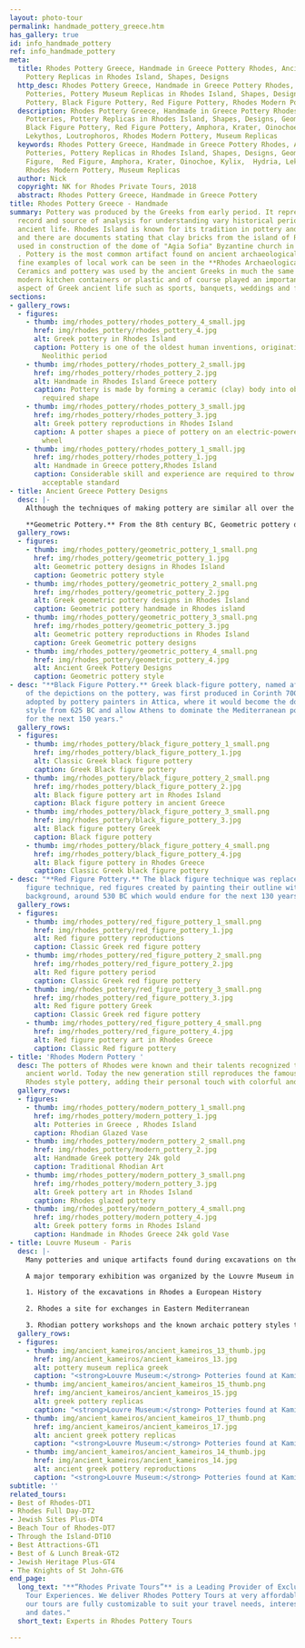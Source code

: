 ```yaml
---
layout: photo-tour
permalink: handmade_pottery_greece.htm
has_gallery: true
id: info_handmade_pottery
ref: info_handmade_pottery
meta:
  title: Rhodes Pottery Greece, Handmade in Greece Pottery Rhodes, Ancient Greek Potteries,
    Pottery Replicas in Rhodes Island, Shapes, Designs
  http_desc: Rhodes Pottery Greece, Handmade in Greece Pottery Rhodes, Ancient Greek
    Potteries, Pottery Museum Replicas in Rhodes Island, Shapes, Designs, Geometric
    Pottery, Black Figure Pottery, Red Figure Pottery, Rhodes Modern Pottery
  description: Rhodes Pottery Greece, Handmade in Greece Pottery Rhodes, Ancient Greek
    Potteries, Pottery Replicas in Rhodes Island, Shapes, Designs, Geometric Pottery,
    Black Figure Pottery, Red Figure Pottery, Amphora, Krater, Oinochoe, Kylix,  Hydria,
    Lekythos, Loutrophoros, Rhodes Modern Pottery, Museum Replicas
  keywords: Rhodes Pottery Greece, Handmade in Greece Pottery Rhodes, Ancient Greek
    Potteries, Pottery Replicas in Rhodes Island, Shapes, Designs, Geometric, Black
    Figure,  Red Figure, Amphora, Krater, Oinochoe, Kylix,  Hydria, Lekythos, Loutrophoros,
    Rhodes Modern Pottery, Museum Replicas
  author: Nick
  copyright: NK for Rhodes Private Tours, 2018
  abstract: Rhodes Pottery Greece, Handmade in Greece Pottery
title: Rhodes Pottery Greece - Handmade
summary: Pottery was produced by the Greeks from early period. It represents an important
  record and source of analysis for understanding vary historical periods of the Greek
  ancient life. Rhodes Island is known for its tradition in pottery and ceramics,
  and there are documents stating that clay bricks from the island of Rhodes were
  used in construction of the dome of "Agia Sofia" Byzantine church in Constantinople
  . Pottery is the most common artifact found on ancient archaeological sites and
  fine examples of local work can be seen in the **Rhodes Archaeological Museum**.
  Ceramics and pottery was used by the ancient Greeks in much the same way we use
  modern kitchen containers or plastic and of course played an important role in every
  aspect of Greek ancient life such as sports, banquets, weddings and funerals.
sections:
- gallery_rows:
  - figures:
    - thumb: img/rhodes_pottery/rhodes_pottery_4_small.jpg
      href: img/rhodes_pottery/rhodes_pottery_4.jpg
      alt: Greek pottery in Rhodes Island
      caption: Pottery is one of the oldest human inventions, originating before the
        Neolithic period
    - thumb: img/rhodes_pottery/rhodes_pottery_2_small.jpg
      href: img/rhodes_pottery/rhodes_pottery_2.jpg
      alt: Handmade in Rhodes Island Greece pottery
      caption: Pottery is made by forming a ceramic (clay) body into objects of a
        required shape
    - thumb: img/rhodes_pottery/rhodes_pottery_3_small.jpg
      href: img/rhodes_pottery/rhodes_pottery_3.jpg
      alt: Greek pottery reproductions in Rhodes Island
      caption: A potter shapes a piece of pottery on an electric-powered potter's
        wheel
    - thumb: img/rhodes_pottery/rhodes_pottery_1_small.jpg
      href: img/rhodes_pottery/rhodes_pottery_1.jpg
      alt: Handmade in Greece pottery,Rhodes Island
      caption: Considerable skill and experience are required to throw pots of an
        acceptable standard
- title: Ancient Greece Pottery Designs
  desc: |-
    Although the techniques of making pottery are similar all over the Greek world, on the east side of the Aegean Sea (Eastern Greek World -- Rhodes Island ) the pottery decoration was based more on the spirals, curvilinear patterns and lively drawing. Replicas of designs produced in those times are still been manufactured today together with new modern designs in a younger generation.

    **Geometric Pottery.** From the 8th century BC, Geometric pottery decoration began to include stylized human figures, birds, and animals with nearly all the surface of the vase covered in bold lines and shapes painted in brown, black and other geometrical decoration (from whence the name of the style).
  gallery_rows:
  - figures:
    - thumb: img/rhodes_pottery/geometric_pottery_1_small.png
      href: img/rhodes_pottery/geometric_pottery_1.jpg
      alt: Geometric pottery designs in Rhodes Island
      caption: Geometric pottery style
    - thumb: img/rhodes_pottery/geometric_pottery_2_small.png
      href: img/rhodes_pottery/geometric_pottery_2.jpg
      alt: Greek geometric pottery designs in Rhodes Island
      caption: Geometric pottery handmade in Rhodes island
    - thumb: img/rhodes_pottery/geometric_pottery_3_small.png
      href: img/rhodes_pottery/geometric_pottery_3.jpg
      alt: Geometric pottery reproductions in Rhodes Island
      caption: Greek Geometric pottery designs
    - thumb: img/rhodes_pottery/geometric_pottery_4_small.png
      href: img/rhodes_pottery/geometric_pottery_4.jpg
      alt: Ancient Greek Pottery Designs
      caption: Geometric pottery style
- desc: "**Black Figure Pottery.** Greek black-figure pottery, named after the color
    of the depictions on the pottery, was first produced in Corinth 700 BC and then
    adopted by pottery painters in Attica, where it would become the dominant decorative
    style from 625 BC and allow Athens to dominate the Mediterranean pottery market
    for the next 150 years."
  gallery_rows:
  - figures:
    - thumb: img/rhodes_pottery/black_figure_pottery_1_small.png
      href: img/rhodes_pottery/black_figure_pottery_1.jpg
      alt: Classic Greek black figure pottery
      caption: Greek Black figure pottery
    - thumb: img/rhodes_pottery/black_figure_pottery_2_small.png
      href: img/rhodes_pottery/black_figure_pottery_2.jpg
      alt: Black figure pottery art in Rhodes Island
      caption: Black figure pottery in ancient Greece
    - thumb: img/rhodes_pottery/black_figure_pottery_3_small.png
      href: img/rhodes_pottery/black_figure_pottery_3.jpg
      alt: Black figure pottery Greek
      caption: Black figure pottery
    - thumb: img/rhodes_pottery/black_figure_pottery_4_small.png
      href: img/rhodes_pottery/black_figure_pottery_4.jpg
      alt: Black figure pottery in Rhodes Greece
      caption: Classic Greek black figure pottery
- desc: "**Red Figure Pottery.** The black figure technique was replaced by the red
    figure technique, red figures created by painting their outline with a black slip
    background, around 530 BC which would endure for the next 130 years."
  gallery_rows:
  - figures:
    - thumb: img/rhodes_pottery/red_figure_pottery_1_small.png
      href: img/rhodes_pottery/red_figure_pottery_1.jpg
      alt: Red figure pottery reproductions
      caption: Classic Greek red figure pottery
    - thumb: img/rhodes_pottery/red_figure_pottery_2_small.png
      href: img/rhodes_pottery/red_figure_pottery_2.jpg
      alt: Red figure pottery period
      caption: Classic Greek red figure pottery
    - thumb: img/rhodes_pottery/red_figure_pottery_3_small.png
      href: img/rhodes_pottery/red_figure_pottery_3.jpg
      alt: Red figure pottery Greek
      caption: Classic Greek red figure pottery
    - thumb: img/rhodes_pottery/red_figure_pottery_4_small.png
      href: img/rhodes_pottery/red_figure_pottery_4.jpg
      alt: Red figure pottery art in Rhodes Greece
      caption: Classic Red figure pottery
- title: 'Rhodes Modern Pottery '
  desc: The potters of Rhodes were known and their talents recognized throughout the
    ancient world. Today the new generation still reproduces the famous traditional
    Rhodes style pottery, adding their personal touch with colorful and modern designs.
  gallery_rows:
  - figures:
    - thumb: img/rhodes_pottery/modern_pottery_1_small.png
      href: img/rhodes_pottery/modern_pottery_1.jpg
      alt: Potteries in Greece , Rhodes Island
      caption: Rhodian Glazed Vase
    - thumb: img/rhodes_pottery/modern_pottery_2_small.png
      href: img/rhodes_pottery/modern_pottery_2.jpg
      alt: Handmade Greek pottery 24k gold
      caption: Traditional Rhodian Art
    - thumb: img/rhodes_pottery/modern_pottery_3_small.png
      href: img/rhodes_pottery/modern_pottery_3.jpg
      alt: Greek pottery art in Rhodes Island
      caption: Rhodes glazed pottery
    - thumb: img/rhodes_pottery/modern_pottery_4_small.png
      href: img/rhodes_pottery/modern_pottery_4.jpg
      alt: Greek pottery forms in Rhodes Island
      caption: Handmade in Rhodes Greece 24k gold Vase
- title: Louvre Museum - Paris
  desc: |-
    Many potteries and unique artifacts found during excavations on the island of Rhodes (from the 19th century until today) great samples of the ancient Rhodian art.  Most of them are now scattered in different **European museums** such as the **British Museum**, the **Louvre Museum**, the **National Museum of Denmark** and the **National Museums in Berlin**.

    A major temporary exhibition was organized by the Louvre Museum in Paris from October 15 / 2014 to March 10 / 2015 and was dedicated...

    1. History of the excavations in Rhodes a European History

    2. Rhodes a site for exchanges in Eastern Mediterranean

    3. Rhodian pottery workshops and the known archaic pottery styles those were developed on the island
  gallery_rows:
  - figures:
    - thumb: img/ancient_kameiros/ancient_kameiros_13_thumb.jpg
      href: img/ancient_kameiros/ancient_kameiros_13.jpg
      alt: pottery museum replica greek
      caption: "<strong>Louvre Museum:</strong> Potteries found at Kamiros"
    - thumb: img/ancient_kameiros/ancient_kameiros_15_thumb.png
      href: img/ancient_kameiros/ancient_kameiros_15.jpg
      alt: greek pottery replicas
      caption: "<strong>Louvre Museum:</strong> Potteries found at Kamiros"
    - thumb: img/ancient_kameiros/ancient_kameiros_17_thumb.png
      href: img/ancient_kameiros/ancient_kameiros_17.jpg
      alt: ancient greek pottery replicas
      caption: "<strong>Louvre Museum:</strong> Potteries found at Kamiros"
    - thumb: img/ancient_kameiros/ancient_kameiros_14_thumb.jpg
      href: img/ancient_kameiros/ancient_kameiros_14.jpg
      alt: ancient greek pottery reproductions
      caption: "<strong>Louvre Museum:</strong> Potteries found at Kamiros"
subtitle: ''
related_tours:
- Best of Rhodes-DT1
- Rhodes Full Day-DT2
- Jewish Sites Plus-DT4
- Beach Tour of Rhodes-DT7
- Through the Island-DT10
- Best Attractions-GT1
- Best of & Lunch Break-GT2
- Jewish Heritage Plus-GT4
- The Knights of St John-GT6
end_page:
  long_text: "**“Rhodes Private Tours”** is a Leading Provider of Exclusive and Personalized
    Tour Experiences. We deliver Rhodes Pottery Tours at very affordable rates. All
    our tours are fully customizable to suit your travel needs, interests, schedules,
    and dates."
  short_text: Experts in Rhodes Pottery Tours

---
```

